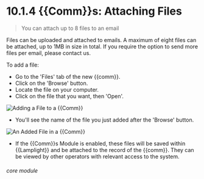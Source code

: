 # 10.1.4 <i class="fas fa-envelope-open"></i> {{Comm}}s: Attaching Files

> You can attach up to 8 files to an email



Files can be uploaded and attached to emails. A maximum of eight files can be attached, up to 1MB in size in total. If you require the option to send more files per email, please contact us.

To add a file:

- Go to the 'Files' tab of the new {{comm}}.
- Click on the 'Browse' button.
- Locate the file on your computer.
- Click on the file that you want, then 'Open'.

![Adding a File to a {{Comm}}](10.1.4a.png)

- You'll see the name of the file you just added after the 'Browse' button.

![An Added File in a {{Comm}}](10.1.4b.png)

- If the {{Comm}}s Module is enabled, these files will be saved within {{Lamplight}} and be attached to the record of the {{comm}}. They can be viewed by other operators with relevant access to the system. 


###### core module

